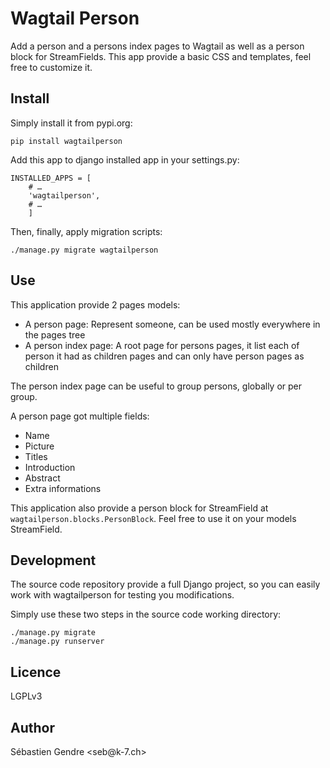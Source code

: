 Wagtail Person
==============

Add a person and a persons index pages to Wagtail as well as a person
block for StreamFields. This app provide a basic CSS and templates, feel
free to customize it.


Install
-------

Simply install it from pypi.org:

``` {.bash}
pip install wagtailperson
```

Add this app to django installed app in your settings.py:

``` {.python}
INSTALLED_APPS = [
    # …
    'wagtailperson',
    # …
    ]
```

Then, finally, apply migration scripts:

``` {.bash}
./manage.py migrate wagtailperson
```


Use
---

This application provide 2 pages models:

-   A person page: Represent someone, can be used mostly everywhere in
    the pages tree
-   A person index page: A root page for persons pages, it list each of
    person it had as children pages and can only have person pages as
    children

The person index page can be useful to group persons, globally or per
group.

A person page got multiple fields:
-   Name
-   Picture
-   Titles
-   Introduction
-   Abstract
-   Extra informations

This application also provide a person block for StreamField at
`wagtailperson.blocks.PersonBlock`. Feel free to use it on your models
StreamField.


Development
-----------

The source code repository provide a full Django project, so you can
easily work with wagtailperson for testing you modifications.

Simply use these two steps in the source code working directory:

``` {.bash}
./manage.py migrate
./manage.py runserver
```


Licence
-------

LGPLv3


Author
------

Sébastien Gendre \<seb\@k-7.ch\>
